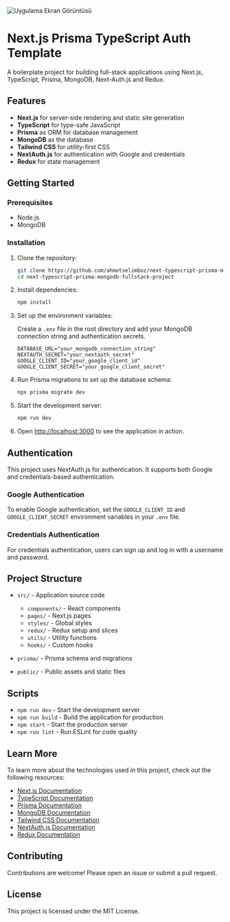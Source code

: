 ![Uygulama Ekran Görüntüsü](https://cdn.ahmetselimboz.com/images/Nextjs-Template.jpg)

# Next.js Prisma TypeScript Auth Template

A boilerplate project for building full-stack applications using Next.js, TypeScript, Prisma, MongoDB, Next-Auth.js and Redux.

## Features

- **Next.js** for server-side rendering and static site generation
- **TypeScript** for type-safe JavaScript
- **Prisma** as ORM for database management
- **MongoDB** as the database
- **Tailwind CSS** for utility-first CSS
- **NextAuth.js** for authentication with Google and credentials
- **Redux** for state management

## Getting Started

### Prerequisites

- Node.js
- MongoDB

### Installation

1. Clone the repository:

    ```bash
    git clone https://github.com/ahmetselimboz/next-typescript-prisma-mongodb-fullstack-project.git
    cd next-typescript-prisma-mongodb-fullstack-project
    ```

2. Install dependencies:

    ```bash
    npm install
    ```

3. Set up the environment variables:

    Create a `.env` file in the root directory and add your MongoDB connection string and authentication secrets.

    ```plaintext
    DATABASE_URL="your_mongodb_connection_string"
    NEXTAUTH_SECRET="your_nextauth_secret"
    GOOGLE_CLIENT_ID="your_google_client_id"
    GOOGLE_CLIENT_SECRET="your_google_client_secret"
    ```

4. Run Prisma migrations to set up the database schema:

    ```bash
    npx prisma migrate dev
    ```

5. Start the development server:

    ```bash
    npm run dev
    ```

6. Open [http://localhost:3000](http://localhost:3000) to see the application in action.

## Authentication

This project uses NextAuth.js for authentication. It supports both Google and credentials-based authentication.

### Google Authentication

To enable Google authentication, set the `GOOGLE_CLIENT_ID` and `GOOGLE_CLIENT_SECRET` environment variables in your `.env` file.

### Credentials Authentication

For credentials authentication, users can sign up and log in with a username and password.

## Project Structure

- `src/` - Application source code
  - `components/` - React components
  - `pages/` - Next.js pages
  - `styles/` - Global styles
  - `redux/` - Redux setup and slices
  - `utils/` - Utility functions
  - `hooks/` - Custom hooks

- `prisma/` - Prisma schema and migrations
- `public/` - Public assets and static files

## Scripts

- `npm run dev` - Start the development server
- `npm run build` - Build the application for production
- `npm start` - Start the production server
- `npm run lint` - Run ESLint for code quality

## Learn More

To learn more about the technologies used in this project, check out the following resources:

- [Next.js Documentation](https://nextjs.org/docs)
- [TypeScript Documentation](https://www.typescriptlang.org/docs/)
- [Prisma Documentation](https://www.prisma.io/docs/)
- [MongoDB Documentation](https://docs.mongodb.com/)
- [Tailwind CSS Documentation](https://tailwindcss.com/docs)
- [NextAuth.js Documentation](https://next-auth.js.org/getting-started/introduction)
- [Redux Documentation](https://redux.js.org/introduction/getting-started)

## Contributing

Contributions are welcome! Please open an issue or submit a pull request.

## License

This project is licensed under the MIT License.
